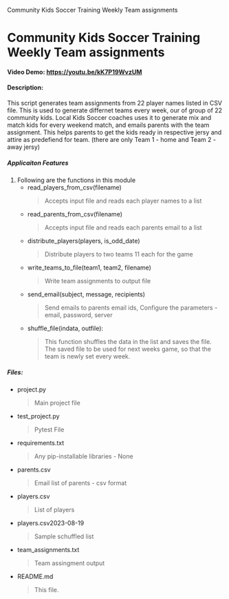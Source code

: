 Community Kids Soccer Training Weekly Team assignments

# Community Kids Soccer Training Weekly Team assignments
#### Video Demo:  https://youtu.be/kK7P19WvzUM
#### Description:
This script generates team assignments  from 22 player names listed in CSV file.
This is used to generate differnet teams every week, our of group of 22 community kids. Local Kids Soccer coaches uses it to generate mix and match kids for every weekend match, and emails parents with the team assignment. This helps parents to get the kids ready in respective jersy and attire as predefiend for team. (there are only  Team 1 - home and Team 2 - away jersy)


##### Applicaiton Features
1. Following are the functions in this module
    - read_players_from_csv(filename)
        > Accepts input file and reads each player names to a list
    - read_parents_from_csv(filename)
        > Accepts input file and reads each parents email to a list
    - distribute_players(players, is_odd_date)
        > Distribute players to two teams 11 each for the game
    - write_teams_to_file(team1, team2, filename)
        > Write team assignments to output file
    - send_email(subject, message, recipients)
        > Send emails to parents email ids,
        > Configure the parameters - email, password, server
    - shuffle_file(indata, outfile):
        > This function shuffles the data in the list and saves the file.
        > The saved file to be used for next weeks game, so that the team is newly set every week.



##### Files:
+ project.py
    > Main project file
+ test_project.py
    > Pytest File
+  requirements.txt
    > Any pip-installable libraries  - None
+ parents.csv
    > Email list of parents - csv format
+ players.csv
    > List of players
+ players.csv2023-08-19
    > Sample schuffled list
+ team_assignments.txt
    > Team assingment output
+ README.md
    > This file.
